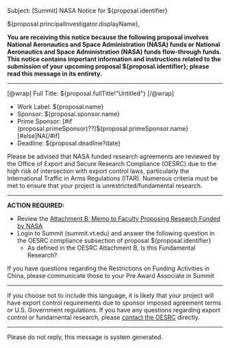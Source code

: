 Subject: [Summit] NASA Notice for ${proposal.identifier}

${proposal.principalInvestigator.displayName},

**You are receiving this notice because the following proposal involves National Aeronautics and Space Administration (NASA) funds or National Aeronautics and Space Administration (NASA) funds flow-through funds. This notice contains important information and instructions related to the submission of your upcoming proposal ${proposal.identifier}; please read this message in its entirety.**

------------------------------------------------------------------------

[@wrap]
Full Title: ${proposal.fullTitle!"Untitled"}
[/@wrap]

* Work Label:
  ${proposal.name}
* Sponsor:
  ${proposal.sponsor.name}
* Prime Sponsor:
  [#if (proposal.primeSponsor)??]${proposal.primeSponsor.name}[#else]NA[/#if]
* Deadline:
  ${proposal.deadline?date}


Please be advised that NASA funded research agreements are reviewed by the Office of Export and Secure Research Compliance (OESRC) due to the high risk of intersection with export control laws, particularly the International Traffic in Arms Regulations (ITAR).  Numerous criteria must be met to ensure that your project is unrestricted/fundamental research.


------------------------------------------------------------------------


**ACTION REQUIRED:**  

* Review the [Attachment B: Memo to Faculty Proposing Research Funded by NASA](http://oesrc.researchcompliance.vt.edu/sites/oesrc.researchcompliance.vt.edu/files/attachment_b_nasa_memo.pdf)
* Login to Summit (summit.vt.edu) and answer the following question in the OESRC compliance subsection of proposal ${proposal.identifier}
    * As defined in the OESRC Attachment B, Is this Fundamental Research?

If you have questions regarding the Restrictions on Funding Activities in China, please communicate those to your Pre Award Associate in Summit


------------------------------------------------------------------------


If you choose not to include this language, it is likely that your project will have export control requirements due to sponsor imposed agreement terms or U.S. Government regulations.  If you have any questions regarding export control or fundamental research, please [contact the OESRC](http://www.oesrc.researchcompliance.vt.edu/Contacts/) directly.


------------------------------------------------------------------------
Please do not reply, this message is system generated.
